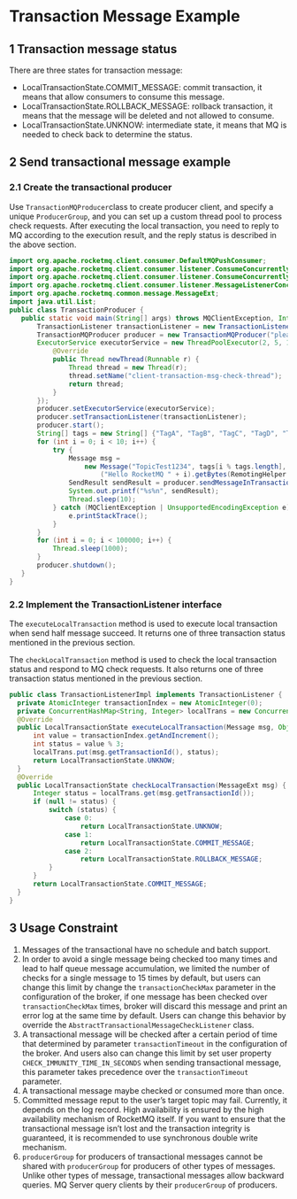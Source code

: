 # Transaction Message Example

## 1 Transaction message status

There are three states for transaction message:

- LocalTransactionState.COMMIT_MESSAGE: commit transaction, it means that allow consumers to consume this message.
- LocalTransactionState.ROLLBACK_MESSAGE: rollback transaction, it means that the message will be deleted and not
  allowed to consume.
- LocalTransactionState.UNKNOW: intermediate state, it means that MQ is needed to check back to determine the status.

## 2 Send transactional message example

### 2.1 Create the transactional producer

Use ```TransactionMQProducer```class to create producer client, and specify a unique ```ProducerGroup```, and you can
set up a custom thread pool to process check requests. After executing the local transaction, you need to reply to MQ
according to the execution result, and the reply status is described in the above section.

```java
import org.apache.rocketmq.client.consumer.DefaultMQPushConsumer;
import org.apache.rocketmq.client.consumer.listener.ConsumeConcurrentlyContext;
import org.apache.rocketmq.client.consumer.listener.ConsumeConcurrentlyStatus;
import org.apache.rocketmq.client.consumer.listener.MessageListenerConcurrently;
import org.apache.rocketmq.common.message.MessageExt;
import java.util.List;
public class TransactionProducer {
   public static void main(String[] args) throws MQClientException, InterruptedException {
       TransactionListener transactionListener = new TransactionListenerImpl();
       TransactionMQProducer producer = new TransactionMQProducer("please_rename_unique_group_name");
       ExecutorService executorService = new ThreadPoolExecutor(2, 5, 100, TimeUnit.SECONDS, new ArrayBlockingQueue<Runnable>(2000), new ThreadFactory() {
           @Override
           public Thread newThread(Runnable r) {
               Thread thread = new Thread(r);
               thread.setName("client-transaction-msg-check-thread");
               return thread;
           }
       });
       producer.setExecutorService(executorService);
       producer.setTransactionListener(transactionListener);
       producer.start();
       String[] tags = new String[] {"TagA", "TagB", "TagC", "TagD", "TagE"};
       for (int i = 0; i < 10; i++) {
           try {
               Message msg =
                   new Message("TopicTest1234", tags[i % tags.length], "KEY" + i,
                       ("Hello RocketMQ " + i).getBytes(RemotingHelper.DEFAULT_CHARSET));
               SendResult sendResult = producer.sendMessageInTransaction(msg, null);
               System.out.printf("%s%n", sendResult);
               Thread.sleep(10);
           } catch (MQClientException | UnsupportedEncodingException e) {
               e.printStackTrace();
           }
       }
       for (int i = 0; i < 100000; i++) {
           Thread.sleep(1000);
       }
       producer.shutdown();
   }
}
```

### 2.2 Implement the TransactionListener interface

The ```executeLocalTransaction``` method is used to execute local transaction when send half message succeed. It returns
one of three transaction status mentioned in the previous section.

The ```checkLocalTransaction``` method is used to check the local transaction status and respond to MQ check requests.
It also returns one of three transaction status mentioned in the previous section.

```java
public class TransactionListenerImpl implements TransactionListener {
  private AtomicInteger transactionIndex = new AtomicInteger(0);
  private ConcurrentHashMap<String, Integer> localTrans = new ConcurrentHashMap<>();
  @Override
  public LocalTransactionState executeLocalTransaction(Message msg, Object arg) {
      int value = transactionIndex.getAndIncrement();
      int status = value % 3;
      localTrans.put(msg.getTransactionId(), status);
      return LocalTransactionState.UNKNOW;
  }
  @Override
  public LocalTransactionState checkLocalTransaction(MessageExt msg) {
      Integer status = localTrans.get(msg.getTransactionId());
      if (null != status) {
          switch (status) {
              case 0:
                  return LocalTransactionState.UNKNOW;
              case 1:
                  return LocalTransactionState.COMMIT_MESSAGE;
              case 2:
                  return LocalTransactionState.ROLLBACK_MESSAGE;
          }
      }
      return LocalTransactionState.COMMIT_MESSAGE;
  }
}
```

## 3 Usage Constraint

1. Messages of the transactional have no schedule and batch support.
2. In order to avoid a single message being checked too many times and lead to half queue message accumulation, we
   limited the number of checks for a single message to 15 times by default, but users can change this limit by change
   the ```transactionCheckMax``` parameter in the configuration of the broker, if one message has been checked
   over ```transactionCheckMax``` times, broker will discard this message and print an error log at the same time by
   default. Users can change this behavior by override the ```AbstractTransactionalMessageCheckListener``` class.
3. A transactional message will be checked after a certain period of time that determined by
   parameter ```transactionTimeout``` in the configuration of the broker. And users also can change this limit by set
   user property ```CHECK_IMMUNITY_TIME_IN_SECONDS``` when sending transactional message, this parameter takes
   precedence over the ```transactionTimeout``` parameter.
4. A transactional message maybe checked or consumed more than once.
5. Committed message reput to the user’s target topic may fail. Currently, it depends on the log record. High
   availability is ensured by the high availability mechanism of RocketMQ itself. If you want to ensure that the
   transactional message isn’t lost and the transaction integrity is guaranteed, it is recommended to use synchronous
   double write mechanism.
6. `producerGroup` for producers of transactional messages cannot be shared with `producerGroup` for producers of other
   types of messages. Unlike other types of message, transactional messages allow backward queries. MQ Server query
   clients by their `producerGroup` of producers.

